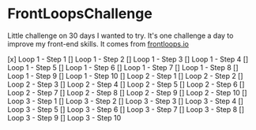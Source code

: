 # FrontLoopsChallenge

Little challenge on 30 days I wanted to try.
It's one challenge a day to improve my front-end skills.
It comes from [frontloops.io](http://frontloops.io/)

[x] Loop 1 - Step 1
[] Loop 1 - Step 2
[] Loop 1 - Step 3
[] Loop 1 - Step 4
[] Loop 1 - Step 5
[] Loop 1 - Step 6
[] Loop 1 - Step 7
[] Loop 1 - Step 8
[] Loop 1 - Step 9
[] Loop 1 - Step 10
[] Loop 2 - Step 1
[] Loop 2 - Step 2
[] Loop 2 - Step 3
[] Loop 2 - Step 4
[] Loop 2 - Step 5
[] Loop 2 - Step 6
[] Loop 2 - Step 7
[] Loop 2 - Step 8
[] Loop 2 - Step 9
[] Loop 2 - Step 10
[] Loop 3 - Step 1
[] Loop 3 - Step 2
[] Loop 3 - Step 3
[] Loop 3 - Step 4
[] Loop 3 - Step 5
[] Loop 3 - Step 6
[] Loop 3 - Step 7
[] Loop 3 - Step 8
[] Loop 3 - Step 9
[] Loop 3 - Step 10

